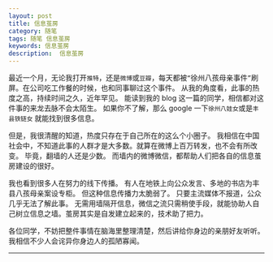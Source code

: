 ```yaml
---
layout: post 
title: 信息茧房
category: 随笔  
tags: 随笔 信息茧房 	
keywords: 信息茧房
description:  信息茧房 
---
```


最近一个月，无论我打开`推特`，还是`微博`或`豆瓣`，每天都被`“`徐州八孩母亲事件`”`刷屏。在公司吃工作餐的时候，也和同事聊过这个事件。
从我的角度看，此事的热度之高，持续时间之久，近年罕见。
能读到我的 blog 这一篇的同学，相信都对这件事的来龙去脉不会太陌生。
如果你不了解，那么 google 一下`徐州八娃女`或是`丰县铁链女` 就能找到很多信息。

但是，我很清醒的知道，热度只存在于自己所在的这么个小圈子。
我相信在中国社会中，不知道此事的人群才是大多数。就算在微博上百万转发，也不会有所改变。
毕竟，翻墙的人还是少数。
而墙内的微博微信，都帮助人们把各自的信息茧房建设的很好。

我也看到很多人在努力的线下传播。
有人在地铁上向公众发言、多地的书店为丰县八孩母亲案设专柜。
但这种信息传播力太脆弱了。
只要主流媒体不报道，公众几乎无法了解此事。
无需用墙隔开信息，微信之流只需稍使手段，就能协助人自己树立信息之墙。茧房其实是自发建立起来的，技术助了把力。

各位同学，不妨把整件事情在脑海里整理清楚，然后讲给你身边的亲朋好友听听。
我相信不少人会诧异你身边人的孤陋寡闻。

---
